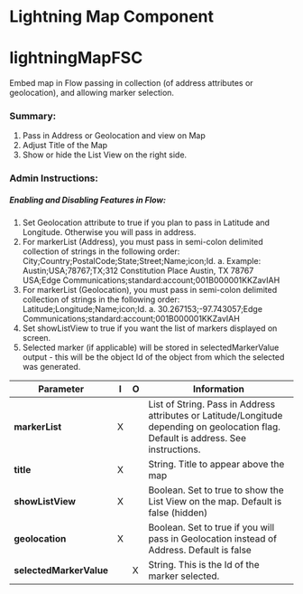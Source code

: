 # Lightning Map Component #

# lightningMapFSC
Embed map in Flow passing in collection (of address attributes or geolocation), and allowing marker selection.

### Summary:
1)	Pass in Address or Geolocation and view on Map
2)	Adjust Title of the Map
3)	Show or hide the List View on the right side.

### Admin Instructions:
##### Enabling and Disabling Features in Flow:
1)  Set Geolocation attribute to true if you plan to pass in Latitude and Longitude.  Otherwise you will pass in address.
2)  For markerList (Address), you must pass in semi-colon delimited collection of strings in the following order:  City;Country;PostalCode;State;Street;Name;icon;Id.
    a.  Example:  Austin;USA;78767;TX;312 Constitution Place Austin, TX 78767 USA;Edge Communications;standard:account;001B000001KKZavIAH
3)  For markerList (Geolocation), you must pass in semi-colon delimited collection of strings in the following order:  Latitude;Longitude;Name;icon;Id.
    a.  30.267153;-97.743057;Edge Communications;standard:account;001B000001KKZavIAH
4)  Set showListView to true if you want the list of markers displayed on screen.  
5)  Selected marker (if applicable) will be stored in selectedMarkerValue output - this will be the object Id of the object from which the selected was generated.

|Parameter	               |I	 |O	     |Information 
|--------------------------|-----|-------|-------------------------------------------------------------------------------------------------------------------------------------------|
|**markerList**            |X    |       |List of String.  Pass in Address attributes or Latitude/Longitude depending on geolocation flag.  Default is address.  See instructions.   |
|**title**	       		   |X	 |       |String.  Title to appear above the map                                                                                                     |
|**showListView**	       |X	 |       |Boolean.  Set to true to show the List View on the map.  Default is false (hidden)                                                         |
|**geolocation**	       |X    |	     |Boolean.  Set to true if you will pass in Geolocation instead of Address. Default is false                                                 |
|**selectedMarkerValue**   |	 |X	     |String.  This is the Id of the marker selected.                                                                                            |
